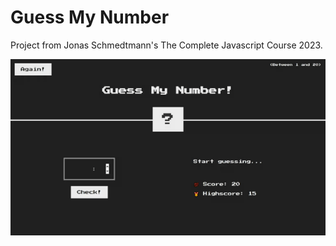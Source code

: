 # Guess My Number


Project from Jonas Schmedtmann's The Complete Javascript Course 2023.




![Alt Text](https://github.com/Muratozbk/Guess-My-Number/blob/master/demostration.gif)

